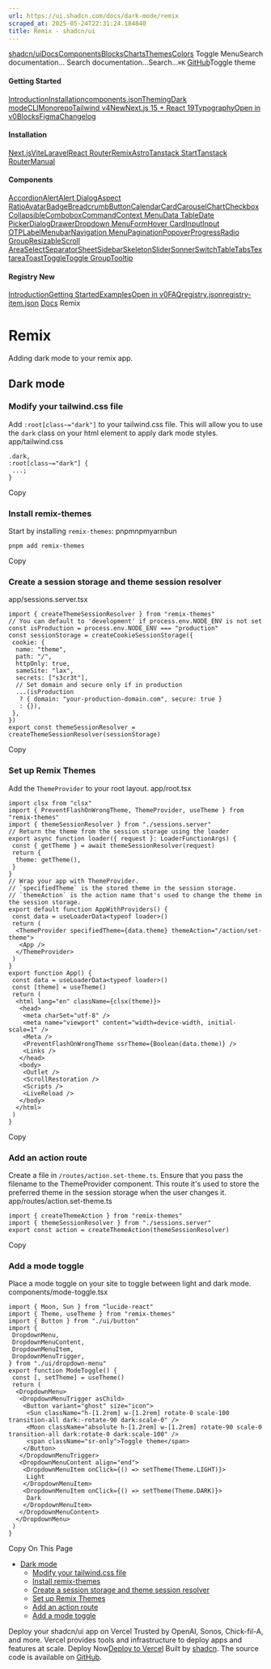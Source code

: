 ```yaml
---
url: https://ui.shadcn.com/docs/dark-mode/remix
scraped_at: 2025-05-24T22:31:24.184840
title: Remix - shadcn/ui
---
```


[shadcn/ui](https://ui.shadcn.com/)[Docs](https://ui.shadcn.com/docs/installation)[Components](https://ui.shadcn.com/docs/components)[Blocks](https://ui.shadcn.com/blocks)[Charts](https://ui.shadcn.com/charts)[Themes](https://ui.shadcn.com/themes)[Colors](https://ui.shadcn.com/colors)
Toggle MenuSearch documentation...
Search documentation...Search...`⌘K`
[GitHub](https://github.com/shadcn-ui/ui)Toggle theme
#### Getting Started 
[Introduction](https://ui.shadcn.com/docs)[Installation](https://ui.shadcn.com/docs/installation)[components.json](https://ui.shadcn.com/docs/components-json)[Theming](https://ui.shadcn.com/docs/theming)[Dark mode](https://ui.shadcn.com/docs/dark-mode)[CLI](https://ui.shadcn.com/docs/cli)[Monorepo](https://ui.shadcn.com/docs/monorepo)[Tailwind v4New](https://ui.shadcn.com/docs/tailwind-v4)[Next.js 15 + React 19](https://ui.shadcn.com/docs/react-19)[Typography](https://ui.shadcn.com/docs/components/typography)[Open in v0](https://ui.shadcn.com/docs/v0)[Blocks](https://ui.shadcn.com/docs/blocks)[Figma](https://ui.shadcn.com/docs/figma)[Changelog](https://ui.shadcn.com/docs/changelog)
#### Installation 
[Next.js](https://ui.shadcn.com/docs/installation/next)[Vite](https://ui.shadcn.com/docs/installation/vite)[Laravel](https://ui.shadcn.com/docs/installation/laravel)[React Router](https://ui.shadcn.com/docs/installation/react-router)[Remix](https://ui.shadcn.com/docs/installation/remix)[Astro](https://ui.shadcn.com/docs/installation/astro)[Tanstack Start](https://ui.shadcn.com/docs/installation/tanstack)[Tanstack Router](https://ui.shadcn.com/docs/installation/tanstack-router)[Manual](https://ui.shadcn.com/docs/installation/manual)
#### Components 
[Accordion](https://ui.shadcn.com/docs/components/accordion)[Alert](https://ui.shadcn.com/docs/components/alert)[Alert Dialog](https://ui.shadcn.com/docs/components/alert-dialog)[Aspect Ratio](https://ui.shadcn.com/docs/components/aspect-ratio)[Avatar](https://ui.shadcn.com/docs/components/avatar)[Badge](https://ui.shadcn.com/docs/components/badge)[Breadcrumb](https://ui.shadcn.com/docs/components/breadcrumb)[Button](https://ui.shadcn.com/docs/components/button)[Calendar](https://ui.shadcn.com/docs/components/calendar)[Card](https://ui.shadcn.com/docs/components/card)[Carousel](https://ui.shadcn.com/docs/components/carousel)[Chart](https://ui.shadcn.com/docs/components/chart)[Checkbox](https://ui.shadcn.com/docs/components/checkbox)[Collapsible](https://ui.shadcn.com/docs/components/collapsible)[Combobox](https://ui.shadcn.com/docs/components/combobox)[Command](https://ui.shadcn.com/docs/components/command)[Context Menu](https://ui.shadcn.com/docs/components/context-menu)[Data Table](https://ui.shadcn.com/docs/components/data-table)[Date Picker](https://ui.shadcn.com/docs/components/date-picker)[Dialog](https://ui.shadcn.com/docs/components/dialog)[Drawer](https://ui.shadcn.com/docs/components/drawer)[Dropdown Menu](https://ui.shadcn.com/docs/components/dropdown-menu)[Form](https://ui.shadcn.com/docs/components/form)[Hover Card](https://ui.shadcn.com/docs/components/hover-card)[Input](https://ui.shadcn.com/docs/components/input)[Input OTP](https://ui.shadcn.com/docs/components/input-otp)[Label](https://ui.shadcn.com/docs/components/label)[Menubar](https://ui.shadcn.com/docs/components/menubar)[Navigation Menu](https://ui.shadcn.com/docs/components/navigation-menu)[Pagination](https://ui.shadcn.com/docs/components/pagination)[Popover](https://ui.shadcn.com/docs/components/popover)[Progress](https://ui.shadcn.com/docs/components/progress)[Radio Group](https://ui.shadcn.com/docs/components/radio-group)[Resizable](https://ui.shadcn.com/docs/components/resizable)[Scroll Area](https://ui.shadcn.com/docs/components/scroll-area)[Select](https://ui.shadcn.com/docs/components/select)[Separator](https://ui.shadcn.com/docs/components/separator)[Sheet](https://ui.shadcn.com/docs/components/sheet)[Sidebar](https://ui.shadcn.com/docs/components/sidebar)[Skeleton](https://ui.shadcn.com/docs/components/skeleton)[Slider](https://ui.shadcn.com/docs/components/slider)[Sonner](https://ui.shadcn.com/docs/components/sonner)[Switch](https://ui.shadcn.com/docs/components/switch)[Table](https://ui.shadcn.com/docs/components/table)[Tabs](https://ui.shadcn.com/docs/components/tabs)[Textarea](https://ui.shadcn.com/docs/components/textarea)[Toast](https://ui.shadcn.com/docs/components/toast)[Toggle](https://ui.shadcn.com/docs/components/toggle)[Toggle Group](https://ui.shadcn.com/docs/components/toggle-group)[Tooltip](https://ui.shadcn.com/docs/components/tooltip)
#### Registry New
[Introduction](https://ui.shadcn.com/docs/registry)[Getting Started](https://ui.shadcn.com/docs/registry/getting-started)[Examples](https://ui.shadcn.com/docs/registry/examples)[Open in v0](https://ui.shadcn.com/docs/registry/open-in-v0)[FAQ](https://ui.shadcn.com/docs/registry/faq)[registry.json](https://ui.shadcn.com/docs/registry/registry-json)[registry-item.json](https://ui.shadcn.com/docs/registry/registry-item-json)
[Docs](https://ui.shadcn.com/docs)
Remix
# Remix
Adding dark mode to your remix app.
## [](https://ui.shadcn.com/docs/dark-mode/remix#dark-mode)Dark mode
### [](https://ui.shadcn.com/docs/dark-mode/remix#modify-your-tailwindcss-file)Modify your tailwind.css file
Add `:root[class~="dark"]` to your tailwind.css file. This will allow you to use the `dark` class on your html element to apply dark mode styles.
app/tailwind.css
```
.dark,
:root[class~="dark"] {
 ...;
}
```
Copy
### [](https://ui.shadcn.com/docs/dark-mode/remix#install-remix-themes)Install remix-themes
Start by installing `remix-themes`:
pnpmnpmyarnbun
```
pnpm add remix-themes

```

Copy
### [](https://ui.shadcn.com/docs/dark-mode/remix#create-a-session-storage-and-theme-session-resolver)Create a session storage and theme session resolver
app/sessions.server.tsx
```
import { createThemeSessionResolver } from "remix-themes"
// You can default to 'development' if process.env.NODE_ENV is not set
const isProduction = process.env.NODE_ENV === "production"
const sessionStorage = createCookieSessionStorage({
 cookie: {
  name: "theme",
  path: "/",
  httpOnly: true,
  sameSite: "lax",
  secrets: ["s3cr3t"],
  // Set domain and secure only if in production
  ...(isProduction
   ? { domain: "your-production-domain.com", secure: true }
   : {}),
 },
})
export const themeSessionResolver = createThemeSessionResolver(sessionStorage)
```
Copy
### [](https://ui.shadcn.com/docs/dark-mode/remix#set-up-remix-themes)Set up Remix Themes
Add the `ThemeProvider` to your root layout.
app/root.tsx
```
import clsx from "clsx"
import { PreventFlashOnWrongTheme, ThemeProvider, useTheme } from "remix-themes"
import { themeSessionResolver } from "./sessions.server"
// Return the theme from the session storage using the loader
export async function loader({ request }: LoaderFunctionArgs) {
 const { getTheme } = await themeSessionResolver(request)
 return {
  theme: getTheme(),
 }
}
// Wrap your app with ThemeProvider.
// `specifiedTheme` is the stored theme in the session storage.
// `themeAction` is the action name that's used to change the theme in the session storage.
export default function AppWithProviders() {
 const data = useLoaderData<typeof loader>()
 return (
  <ThemeProvider specifiedTheme={data.theme} themeAction="/action/set-theme">
   <App />
  </ThemeProvider>
 )
}
export function App() {
 const data = useLoaderData<typeof loader>()
 const [theme] = useTheme()
 return (
  <html lang="en" className={clsx(theme)}>
   <head>
    <meta charSet="utf-8" />
    <meta name="viewport" content="width=device-width, initial-scale=1" />
    <Meta />
    <PreventFlashOnWrongTheme ssrTheme={Boolean(data.theme)} />
    <Links />
   </head>
   <body>
    <Outlet />
    <ScrollRestoration />
    <Scripts />
    <LiveReload />
   </body>
  </html>
 )
}
```
Copy
### [](https://ui.shadcn.com/docs/dark-mode/remix#add-an-action-route)Add an action route
Create a file in `/routes/action.set-theme.ts`. Ensure that you pass the filename to the ThemeProvider component. This route it's used to store the preferred theme in the session storage when the user changes it.
app/routes/action.set-theme.ts
```
import { createThemeAction } from "remix-themes"
import { themeSessionResolver } from "./sessions.server"
export const action = createThemeAction(themeSessionResolver)
```
Copy
### [](https://ui.shadcn.com/docs/dark-mode/remix#add-a-mode-toggle)Add a mode toggle
Place a mode toggle on your site to toggle between light and dark mode.
components/mode-toggle.tsx
```
import { Moon, Sun } from "lucide-react"
import { Theme, useTheme } from "remix-themes"
import { Button } from "./ui/button"
import {
 DropdownMenu,
 DropdownMenuContent,
 DropdownMenuItem,
 DropdownMenuTrigger,
} from "./ui/dropdown-menu"
export function ModeToggle() {
 const [, setTheme] = useTheme()
 return (
  <DropdownMenu>
   <DropdownMenuTrigger asChild>
    <Button variant="ghost" size="icon">
     <Sun className="h-[1.2rem] w-[1.2rem] rotate-0 scale-100 transition-all dark:-rotate-90 dark:scale-0" />
     <Moon className="absolute h-[1.2rem] w-[1.2rem] rotate-90 scale-0 transition-all dark:rotate-0 dark:scale-100" />
     <span className="sr-only">Toggle theme</span>
    </Button>
   </DropdownMenuTrigger>
   <DropdownMenuContent align="end">
    <DropdownMenuItem onClick={() => setTheme(Theme.LIGHT)}>
     Light
    </DropdownMenuItem>
    <DropdownMenuItem onClick={() => setTheme(Theme.DARK)}>
     Dark
    </DropdownMenuItem>
   </DropdownMenuContent>
  </DropdownMenu>
 )
}
```
Copy
On This Page
  * [Dark mode](https://ui.shadcn.com/docs/dark-mode/remix#dark-mode)
    * [Modify your tailwind.css file](https://ui.shadcn.com/docs/dark-mode/remix#modify-your-tailwindcss-file)
    * [Install remix-themes](https://ui.shadcn.com/docs/dark-mode/remix#install-remix-themes)
    * [Create a session storage and theme session resolver](https://ui.shadcn.com/docs/dark-mode/remix#create-a-session-storage-and-theme-session-resolver)
    * [Set up Remix Themes](https://ui.shadcn.com/docs/dark-mode/remix#set-up-remix-themes)
    * [Add an action route](https://ui.shadcn.com/docs/dark-mode/remix#add-an-action-route)
    * [Add a mode toggle](https://ui.shadcn.com/docs/dark-mode/remix#add-a-mode-toggle)


Deploy your shadcn/ui app on Vercel
Trusted by OpenAI, Sonos, Chick-fil-A, and more.
Vercel provides tools and infrastructure to deploy apps and features at scale.
Deploy Now[Deploy to Vercel](https://vercel.com/new?utm_source=shadcn_site&utm_medium=web&utm_campaign=docs_cta_deploy_now_callout)
Built by [shadcn](https://twitter.com/shadcn). The source code is available on [GitHub](https://github.com/shadcn-ui/ui).


